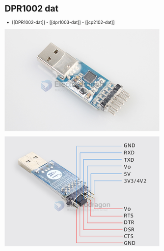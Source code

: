 
# DPR1002 dat 

- [[DPR1002-dat]] - [[dpr1003-dat]] - [[cp2102-dat]]

![](00-13-16-10-08-2023.png)

![](09-13-16-10-08-2023.png)